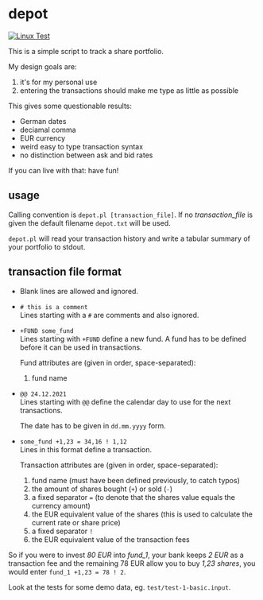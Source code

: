 depot
=====

[![Linux Test](https://github.com/mmitch/depot/actions/workflows/test_linux.yml/badge.svg)](https://github.com/mmitch/depot/actions/workflows/test_linux.yml)

This is a simple script to track a share portfolio.

My design goals are:

1. it's for my personal use
2. entering the transactions should make me type as little as possible

This gives some questionable results:

 * German dates
 * deciamal comma
 * EUR currency
 * weird easy to type transaction syntax
 * no distinction between ask and bid rates

If you can live with that: have fun!



usage
-----

Calling convention is `depot.pl [transaction_file]`.
If no *transaction_file* is given the default filename `depot.txt`
will be used.

`depot.pl` will read your transaction history and write a tabular
summary of your portfolio to stdout.



transaction file format
-----------------------

 * Blank lines are allowed and ignored.
 
 * `# this is a comment`  
   Lines starting with a `#` are comments and also ignored.
 
 * `+FUND some_fund`  
   Lines starting with `+FUND` define a new fund.  A fund has to be
   defined before it can be used in transactions.
   
   Fund attributes are (given in order, space-separated):
   
   1. fund name

 * `@@ 24.12.2021`  
   Lines starting with `@@` define the calendar day to use for the
   next transactions.
   
   The date has to be given in `dd.mm.yyyy` form.
   
 * `some_fund +1,23 = 34,16 ! 1,12`  
   Lines in this format define a transaction.
   
   Transaction attributes are (given in order, space-separated):
   
   1. fund name (must have been defined previously, to catch typos)
   2. the amount of shares bought (`+`) or sold (`-`)
   3. a fixed separator `=`
      (to denote that the shares value equals the currency amount)
   4. the EUR equivalent value of the shares
      (this is used to calculate the current rate or share price)
   5. a fixed separator `!`
   5. the EUR equivalent value of the transaction fees

So if you were to invest *80 EUR* into *fund_1*, your bank keeps *2
EUR* as a transaction fee and the remaining 78 EUR allow you to buy
*1,23 shares*, you would enter `fund_1 +1,23 = 78 ! 2`.

Look at the tests for some demo data, eg. `test/test-1-basic.input`.

